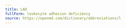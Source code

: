```yaml
---
title: LAD
fullForm: leukocyte adhesion deficiency
source: https://openmd.com/dictionary/abbreviations/l
---
```

